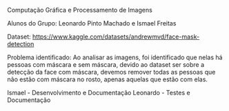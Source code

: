 Computação Gráfica e Processamento de Imagens

Alunos do Grupo: Leonardo Pinto Machado e Ismael Freitas

Dataset: https://www.kaggle.com/datasets/andrewmvd/face-mask-detection

Problema identificado: Ao analisar as imagens, foi identificado que nelas há pessoas com máscara e sem máscara, devido ao dataset ser sobre a detecção da face com máscara, devemos remover todas as pessoas que não estão com máscara no rosto, apenas aquelas que estão com elas.

Ismael - Desenvolvimento e Documentação 
Leonardo - Testes e Documentação
